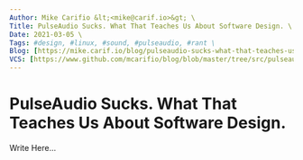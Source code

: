 ```yaml
---
Author: Mike Carifio &lt;<mike@carif.io>&gt; \
Title: PulseAudio Sucks. What That Teaches Us About Software Design. \
Date: 2021-03-05 \
Tags: #design, #linux, #sound, #pulseaudio, #rant \ 
Blog: [https://mike.carif.io/blog/pulseaudio-sucks-what-that-teaches-us-about-software-design.html](https://mike.carif.io/blog/pulseaudio-sucks-what-that-teaches-us-about-software-design.html) \
VCS: [https://www.github.com/mcarifio/blog/blob/master/tree/src/pulseaudio-sucks-what-that-teaches-us-about-software-design.md](https://www.github.com/mcarifio/blog/blob/master/src/pulseaudio-sucks-what-that-teaches-us-about-software-design.md)
---
```


# PulseAudio Sucks. What That Teaches Us About Software Design.

Write Here...

<!-- @publish: git commit -am "PulseAudio Sucks. What That Teaches Us About Software Design." && git push -->
